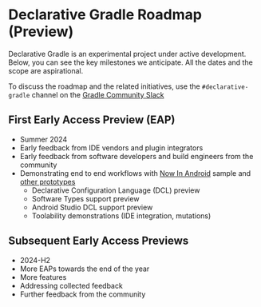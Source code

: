 # Declarative Gradle Roadmap (Preview)

Declarative Gradle is an experimental project under active development.
Below, you can see the key milestones we anticipate.
All the dates and the scope are aspirational.

To discuss the roadmap and the related initiatives, use the
`#declarative-gradle` channel on the [Gradle Community Slack](https://gradle.org/slack-invite)

## First Early Access Preview (EAP)

* Summer 2024
* Early feedback from IDE vendors and plugin integrators
* Early feedback from software developers and build engineers from the community
* Demonstrating end to end workflows with [Now In Android](https://github.com/gradle/nowinandroid) sample and [other prototypes](https://github.com/gradle/declarative-gradle)
  * Declarative Configuration Language (DCL) preview
  * Software Types support preview
  * Android Studio DCL support preview
  * Toolability demonstrations (IDE integration, mutations)

## Subsequent Early Access Previews

* 2024-H2
* More EAPs towards the end of the year
* More features
* Addressing collected feedback
* Further feedback from the community
